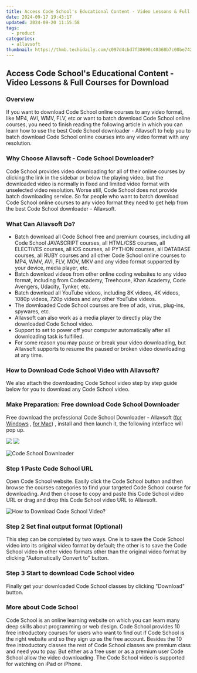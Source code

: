 ```yaml
---
title: Access Code School's Educational Content - Video Lessons & Full Courses for Download
date: 2024-09-17 19:43:17
updated: 2024-09-20 11:55:58
tags:
  - product
categories:
  - allavsoft
thumbnail: https://thmb.techidaily.com/c097d4cbd7f38690c40368b7c00be742b01b3a584d3e60ca334124aa6a155c41.jpg
---
```


## Access Code School's Educational Content - Video Lessons & Full Courses for Download

### Overview

If you want to download Code School online courses to any video format, like MP4, AVI, WMV, FLV, etc or want to batch download Code School online courses, you need to finish reading the following article in which you can learn how to use the best Code School downloader - Allavsoft to help you to batch download Code School online courses into any video format with any resolution.

### Why Choose Allavsoft - Code School Downloader?

Code School provides video downloading for all of their online courses by clicking the link in the sidebar or below the playing video, but the downloaded video is normally in fixed and limited video format with unselected video resolution. Worse still, Code School does not provide batch downloading service. So for people who want to batch download Code School online courses to any video format they need to get help from the best Code School downloader - Allavsoft.

### What Can Allavsoft Do?

* Batch download all Code School free and premium courses, including all Code School JAVASCRIPT courses, all HTML/CSS courses, all ELECTIVES courses, all iOS courses, all PYTHON courses, all DATABASE courses, all RUBY courses and all other Code School online courses to MP4, WMV, AVI, FLV, MOV, MKV and any video format supported by your device, media player, etc.
* Batch download videos from other online coding websites to any video format, including from Codecademy, Treehouse, Khan Academy, Code Avengers, Udacity, Tynker, etc.
* Batch download all YouTube videos, including 8K videos, 4K videos, 1080p videos, 720p videos and any other YouTube videos.
* The downloaded Code School courses are free of ads, virus, plug-ins, spywares, etc.
* Allavsoft can also work as a media player to directly play the downloaded Code School video.
* Support to set to power off your computer automatically after all downloading task is fulfilled.
* For some reason you may pause or break your video downloading, but Allavsoft supports to resume the paused or broken video downloading at any time.

### How to Download Code School Video with Allavsoft?

We also attach the downloading Code School video step by step guide below for you to download any Code School video.

### Make Preparation: Free download Code School Downloader

Free download the professional Code School Downloader - Allavsoft ([for Windows](https://tools.techidaily.com/allavsoft/products/) , [for Mac](https://tools.techidaily.com/allavsoft/products/)) , install and then launch it, the following interface will pop up.

[![](https://www.allavsoft.com/how-to/../images/how-to/free-download-win.jpg)](https://tools.techidaily.com/allavsoft/products/) [![](https://www.allavsoft.com/how-to/../images/how-to/free-download-mac.jpg)](https://tools.techidaily.com/allavsoft/products/)

![Code School Downloader](https://www.allavsoft.com/how-to/../images/allavsoft/screen-shot-600.jpg)

### Step 1 Paste Code School URL

Open Code School website. Easily click the Code School button and then browse the courses categories to find your targeted Code School course for downloading. And then choose to copy and paste this Code School video URL or drag and drop this Code School video URL to Allavsoft.

![How to Download Code School Video?](https://www.allavsoft.com/how-to/../images/how-to/download-rtmp-video/download-rtmp-video.jpg)

### Step 2 Set final output format (Optional)

This step can be completed by two ways. One is to save the Code School video into its original video format by default; the other is to save the Code School video in other video formats other than the original video format by clicking "Automatically Convert to" button.

### Step 3 Start to download Code School video

Finally get your downloaded Code School classes by clicking "Download" button.

### More about Code School

Code School is an online learning website on which you can learn many deep skills about programming or web design. Code School provides 10 free introductory courses for users who want to find out if Code School is the right website and so they sign up as the free account. Besides the 10 free introductory classes the rest of Code School classes are premium class and need you to pay. But either as a free user or as a premium user Code School allow the video downloading. The Code School video is supported for watching on iPad or iPhone.

<ins class="adsbygoogle"
     style="display:block"
     data-ad-format="autorelaxed"
     data-ad-client="ca-pub-7571918770474297"
     data-ad-slot="1223367746"></ins>



<ins class="adsbygoogle"
     style="display:block"
     data-ad-client="ca-pub-7571918770474297"
     data-ad-slot="8358498916"
     data-ad-format="auto"
     data-full-width-responsive="true"></ins>
